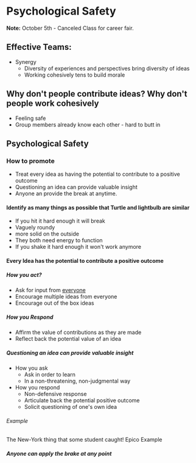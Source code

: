 # Psychological Safety

**Note:**
October 5th - Canceled Class for career fair.


## Effective Teams:

- Synergy
	- Diversity of experiences and perspectives bring diversity of ideas
	- Working cohesively tens to build morale

## Why don't people contribute ideas? Why don't people work cohesively

- Feeling safe
- Group members already know each other  - hard to butt in 


## Psychological Safety
 
### How to promote
- Treat every idea as having the potential to contribute to a positive outcome
- Questioning an idea can provide valuable insight
- Anyone an provide the break at anytime.

#### Identify as many things as possible that Turtle and lightbulb are similar
- If you hit it hard enough it will break
- Vaguely roundy
- more solid on the outside 
- They both need energy to function
- If you shake it hard enough it won't work anymore


#### Every Idea has the potential to contribute a positive outcome

##### How you act?
- Ask for input from <u>everyone</u>
- Encourage multiple ideas from everyone
- Encourage out of the box ideas

##### How you Respond
- Affirm the value of contributions as they are made
- Reflect back the potential value of an idea


##### Questioning an idea can provide valuable insight

- How you ask
	- Ask in order to learn
	- In a non-threatening, non-judgmental way
- How you respond
	- Non-defensive response
	- Articulate back the potential positive outcome
	- Solicit questioning of one's own idea

###### Example
The New-York thing that some student caught! Epico Example

##### Anyone can apply the brake at any point


